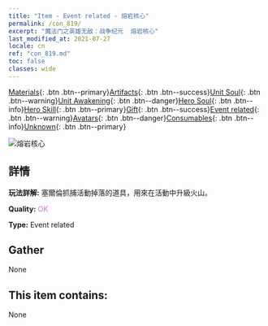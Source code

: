 ```yaml
---
title: "Item - Event related - 熔岩核心"
permalink: /con_819/
excerpt: "魔法门之英雄无敌：战争纪元  熔岩核心"
last_modified_at: 2021-07-27
locale: cn
ref: "con_819.md"
toc: false
classes: wide
---
```

 [Materials](/ItemsCN/){: .btn .btn--primary}[Artifacts](/ItemsCN/Artifacts/){: .btn .btn--success}[Unit Soul](/ItemsCN/UnitSoul/){: .btn .btn--warning}[Unit Awakening](/ItemsCN/UnitAwakening/){: .btn .btn--danger}[Hero Soul](/ItemsCN/HeroSoul/){: .btn .btn--info}[Hero Skill](/ItemsCN/HeroSkill/){: .btn .btn--primary}[Gift](/ItemsCN/Gift/){: .btn .btn--success}[Event related](/ItemsCN/Events/){: .btn .btn--warning}[Avatars](/ItemsCN/Avatars/){: .btn .btn--danger}[Consumables](/ItemsCN/Consumables/){: .btn .btn--info}[Unknown](/ItemsCN/Unknown/){: .btn .btn--primary}

 ![熔岩核心](/images/t/i_3091.png)

## 詳情
 **玩法詳解:** 塞爾倫抓捕活動掉落的道具，用來在活動中升級火山。

 **Quality:** <span style="color: #DA70D6">OK</span>

 **Type:** Event related

## Gather

  None

## This item contains:

  None

